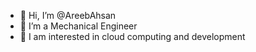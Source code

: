 - 👋 Hi, I’m @AreebAhsan
- 🌱 I’m a Mechanical Engineer 
- 👀 I am interested in cloud computing and development 

<!---
AreebAhsan/AreebAhsan is a ✨ special ✨ repository because its `README.md` (this file) appears on your GitHub profile.
You can click the Preview link to take a look at your changes.
--->
